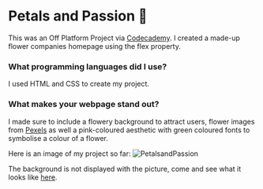# Petals and Passion 💮
This was an Off Platform Project via [Codecademy](https://www.codecademy.com/learn/paths/full-stack-engineer-career-path). I created a made-up flower companies homepage using the flex property.

### What programming languages did I use?
I used HTML and CSS to create my project.

### What makes your webpage stand out?
I made sure to include a flowery background to attract users, flower images from [Pexels](https://www.pexels.com/) as well a pink-coloured aesthetic with green coloured fonts to symbolise a colour of a flower.

Here is an image of my project so far:
![PetalsandPassion](https://user-images.githubusercontent.com/96252845/158329405-b1036b78-acb2-4069-a3da-0718d8e6bc78.jpeg)

The background is not displayed with the picture, come and see what it looks like [here]().
